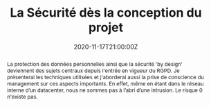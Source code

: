 ---
title: La Sécurité dès la conception du projet

event: Codeurs en Seine 2020
event_url: https://archives-codeurs-en-seine.netlify.app/archive-2020/2020/programme

location: Twitch (Online)

summary: La protection des données personnelles ainsi que la sécurité "by design" deviennent des sujets centraux depuis l'entrée en vigueur du RGPD.
abstract: "La protection des données personnelles ainsi que la sécurité 'by design' deviennent des sujets centraux depuis l'entrée en vigueur du RGPD.

Je présenterai les techniques utilisées et j'aborderai aussi la prise de conscience du management sur ces aspects importants.

En effet, même en étant dans le réseau interne d’un datacenter, nous ne sommes pas à l’abri d’une intrusion. Le risque 0 n'existe pas."

date: "2020-11-17T21:00:00Z"
date_end: "2020-11-17T22:30:00Z"
all_day: false

publishDate: "2020-11-18T00:00:00Z"

authors: [David Aparicio]
tags: [Security]

featured: false

image:
  caption: 'Image credit: [**Unsplash**](https://unsplash.com/photos/bzdhc5b3Bxs)'
  focal_point: Right

links:
url_code: ""
url_pdf: ""
url_slides: "talks/CeS2020_La_securite_des_la_conception.pdf"
url_video: "https://youtu.be/2URdbU5nMcs" #https://www.youtube.com/watch?v=2URdbU5nMcs&t=5285s

slides: ""
projects: []
---